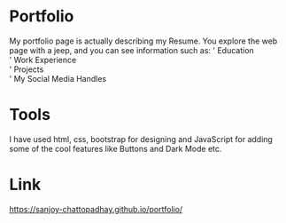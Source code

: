 # Portfolio 
My portfolio page is actually describing my Resume. You explore the web page with a jeep, and you can see information such as:
' Education <br>
' Work Experience <br>
' Projects <br>
' My Social Media Handles <br>
 # Tools
I have used html, css, bootstrap for designing and JavaScript for adding some of the cool features like Buttons and Dark Mode etc.
# Link 
https://sanjoy-chattopadhay.github.io/portfolio/
